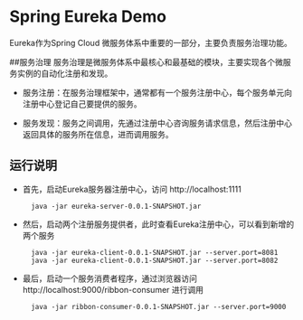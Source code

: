 # Spring Eureka Demo

Eureka作为Spring Cloud 微服务体系中重要的一部分，主要负责服务治理功能。

##服务治理
服务治理是微服务体系中最核心和最基础的模块，主要实现各个微服务实例的自动化注册和发现。


- 服务注册：在服务治理框架中，通常都有一个服务注册中心，每个服务单元向注册中心登记自己要提供的服务。


- 服务发现：服务之间调用，先通过注册中心咨询服务请求信息，然后注册中心返回具体的服务所在信息，进而调用服务。


## 运行说明
- 首先，启动Eureka服务器注册中心，访问 http://localhost:1111
   
    
        
        java -jar eureka-server-0.0.1-SNAPSHOT.jar

- 然后，启动两个注册服务提供者，此时查看Eureka注册中心，可以看到新增的两个服务

        java -jar eureka-client-0.0.1-SNAPSHOT.jar --server.port=8081
        java -jar eureka-client-0.0.1-SNAPSHOT.jar --server.port=8082

- 最后，启动一个服务消费者程序，通过浏览器访问 http://localhost:9000/ribbon-consumer 进行调用
        
        java -jar ribbon-consumer-0.0.1-SNAPSHOT.jar --server.port=9000       
   


